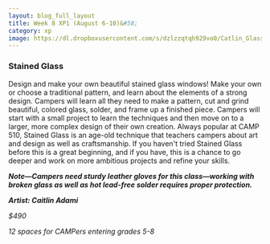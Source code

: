 ```yaml
---
layout: blog_full_layout
title: Week 8 XP1 (August 6-10)&#58; 
category: xp
image: https://dl.dropboxusercontent.com/s/dzlzzqtqh929vo0/Catlin_Glass1OPTIM.jpg?dl=0
---
```


### Stained Glass
Design and make your own beautiful stained glass windows! Make your own or choose a traditional pattern, and learn about the elements of a strong design. Campers will learn all they need to make a pattern, cut and grind beautiful, colored glass, solder, and frame up a finished piece. Campers will start with a small project to learn the techniques and then move on to a larger, more complex design of their own creation. Always popular at CAMP 510, Stained Glass is an age-old technique that teachers campers about art and design as well as craftsmanship. If you haven't tried Stained Glass before this is a great beginning, and if you have, this is a chance to go deeper and work on more ambitious projects and refine your skills.

**_Note—Campers need sturdy leather gloves for this class—working with broken glass as well as hot lead-free solder requires proper protection._**

**_Artist: Caitlin Adami_**


*$490*


*12 spaces for CAMPers entering grades 5-8*
